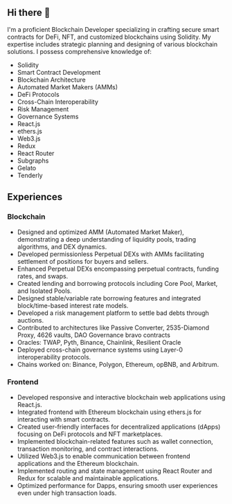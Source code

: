 ## Hi there 👋

I'm a proficient Blockchain Developer specializing in crafting secure smart contracts for DeFi, NFT, and customized blockchains using Solidity. My expertise includes strategic planning and designing of various blockchain solutions. I possess comprehensive knowledge of:

- Solidity
- Smart Contract Development
- Blockchain Architecture
- Automated Market Makers (AMMs)
- DeFi Protocols
- Cross-Chain Interoperability
- Risk Management
- Governance Systems
- React.js
- ethers.js
- Web3.js
- Redux
- React Router
- Subgraphs
- Gelato
- Tenderly

## Experiences

### Blockchain
- Designed and optimized AMM (Automated Market Maker), demonstrating a deep understanding of liquidity pools, trading algorithms, and DEX dynamics.
- Developed permissionless Perpetual DEXs with AMMs facilitating settlement of positions for buyers and sellers.
- Enhanced Perpetual DEXs encompassing perpetual contracts, funding rates, and swaps.
- Created lending and borrowing protocols including Core Pool, Market, and Isolated Pools.
- Designed stable/variable rate borrowing features and integrated block/time-based interest rate models.
- Developed a risk management platform to settle bad debts through auctions.
- Contributed to architectures like Passive Converter, 2535-Diamond Proxy, 4626 vaults, DAO Governance bravo contracts
- Oracles: TWAP, Pyth, Binance, Chainlink, Resilient Oracle
- Deployed cross-chain governance systems using Layer-0 interoperability protocols.
- Chains worked on: Binance, Polygon, Ethereum, opBNB, and Arbitrum.

### Frontend
- Developed responsive and interactive blockchain web applications using React.js.
- Integrated frontend with Ethereum blockchain using ethers.js for interacting with smart contracts.
- Created user-friendly interfaces for decentralized applications (dApps) focusing on DeFi protocols and NFT marketplaces.
- Implemented blockchain-related features such as wallet connection, transaction monitoring, and contract interactions.
- Utilized Web3.js to enable communication between frontend applications and the Ethereum blockchain.
- Implemented routing and state management using React Router and Redux for scalable and maintainable applications.
- Optimized performance for Dapps, ensuring smooth user experiences even under high transaction loads.
